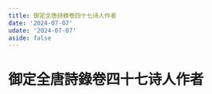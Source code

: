 ```yaml
---
title: 御定全唐詩錄卷四十七诗人作者
date: '2024-07-07'
udate: '2024-07-07'
aside: false
---
```

# 御定全唐詩錄卷四十七诗人作者

<AuthorPage :authorMap="authorMap" :chapternum="47" />

<script setup>
const chapter = '卷四十七';
import authorMap from '/data/qtsl/卷四十七/author.json'
</script>
